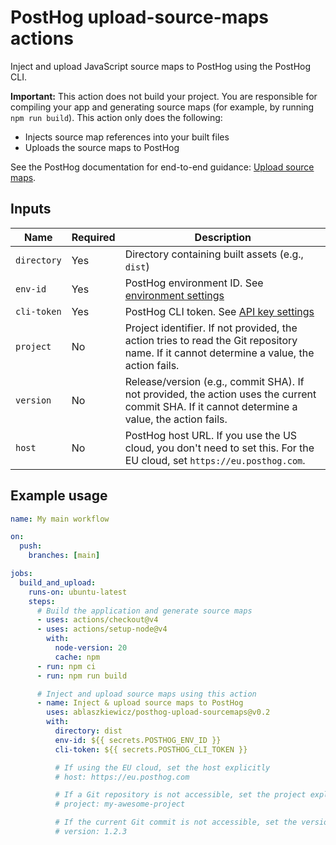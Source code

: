 # PostHog upload-source-maps actions

Inject and upload JavaScript source maps to PostHog using the PostHog CLI.

**Important:** This action does not build your project. You are responsible for compiling your app and generating source maps (for example, by running `npm run build`). This action only does the following:

- Injects source map references into your built files
- Uploads the source maps to PostHog

See the PostHog documentation for end-to-end guidance: [Upload source maps](https://posthog.com/docs/error-tracking/upload-source-maps).

## Inputs

| **Name**    | **Required** | **Description**                                                                                                                                |
| ----------- | ------------ | ---------------------------------------------------------------------------------------------------------------------------------------------- |
| `directory` | Yes          | Directory containing built assets (e.g., `dist`)                                                                                               |
| `env-id`    | Yes          | PostHog environment ID. See [environment settings](https://app.posthog.com/settings/environment#variables)                                     |
| `cli-token` | Yes          | PostHog CLI token. See [API key settings](https://app.posthog.com/settings/user-api-keys#variables)                                            |
| `project`   | No           | Project identifier. If not provided, the action tries to read the Git repository name. If it cannot determine a value, the action fails.       |
| `version`   | No           | Release/version (e.g., commit SHA). If not provided, the action uses the current commit SHA. If it cannot determine a value, the action fails. |
| `host`      | No           | PostHog host URL. If you use the US cloud, you don't need to set this. For the EU cloud, set `https://eu.posthog.com`.                         |

## Example usage

```yaml
name: My main workflow

on:
  push:
    branches: [main]

jobs:
  build_and_upload:
    runs-on: ubuntu-latest
    steps:
      # Build the application and generate source maps
      - uses: actions/checkout@v4
      - uses: actions/setup-node@v4
        with:
          node-version: 20
          cache: npm
      - run: npm ci
      - run: npm run build

      # Inject and upload source maps using this action
      - name: Inject & upload source maps to PostHog
        uses: ablaszkiewicz/posthog-upload-sourcemaps@v0.2
        with:
          directory: dist
          env-id: ${{ secrets.POSTHOG_ENV_ID }}
          cli-token: ${{ secrets.POSTHOG_CLI_TOKEN }}

          # If using the EU cloud, set the host explicitly
          # host: https://eu.posthog.com

          # If a Git repository is not accessible, set the project explicitly
          # project: my-awesome-project

          # If the current Git commit is not accessible, set the version explicitly
          # version: 1.2.3
```
